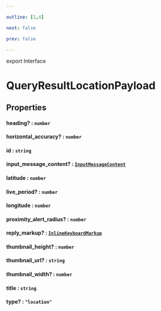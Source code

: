 ```yaml
---

outline: [1,4]

next: false

prev: false

---
```


export Interface
# QueryResultLocationPayload

## Properties

#### heading? : `number`

#### horizontal_accuracy? : `number`

#### id : `string`

#### input_message_content? : [`InputMessageContent`](../type-aliases/InputMessageContent.md)

#### latitude : `number`

#### live_period? : `number`

#### longitude : `number`

#### proximity_alert_radius? : `number`

#### reply_markup? : [`InlineKeyboardMarkup`](../classes/InlineKeyboardMarkup.md)

#### thumbnail_height? : `number`

#### thumbnail_url? : `string`

#### thumbnail_width? : `number`

#### title : `string`

#### type? : `"location"`

